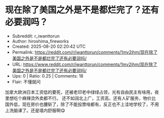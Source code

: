 # 现在除了美国之外是不是都烂完了？还有必要润吗？

- Subreddit: r_iwanttorun
- Author: hiroshima_fireworks
- Created: 2025-08-20 02:20:42 UTC
- Permalink: https://reddit.com/r/iwanttorun/comments/1mv2ihm/现在除了美国之外是不是都烂完了还有必要润吗/
- URL: https://www.reddit.com/r/iwanttorun/comments/1mv2ihm/现在除了美国之外是不是都烂完了还有必要润吗/
- Ups: 0 | Ratio: 0.25 | Comments: 18
- Flair: 不懂就问


加拿大欧洲日本工资低的要死，还被老印老中绿绿占领，光有自由民主有啥用，夜里想吃个麻辣烫外卖都不行。
还不如润北上广，工资高，还有人矿服务，物价比国外低，现在房价也腰斩了，除了不能投票啥都有，反正也不上洼地学校了，不用上洗脑课了。还是墙内舒服啊😋

